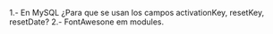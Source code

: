 1.- En MySQL ¿Para que se usan los campos activationKey, resetKey, resetDate?
2.- FontAwesone em modules.
